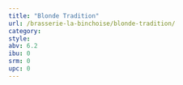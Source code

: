 ```yaml
---
title: "Blonde Tradition"
url: /brasserie-la-binchoise/blonde-tradition/
category: 
style: 
abv: 6.2
ibu: 0
srm: 0
upc: 0
---
```


